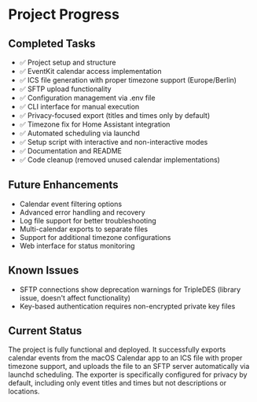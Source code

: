 # Project Progress

## Completed Tasks
- ✅ Project setup and structure
- ✅ EventKit calendar access implementation
- ✅ ICS file generation with proper timezone support (Europe/Berlin)
- ✅ SFTP upload functionality
- ✅ Configuration management via .env file
- ✅ CLI interface for manual execution
- ✅ Privacy-focused export (titles and times only by default)
- ✅ Timezone fix for Home Assistant integration
- ✅ Automated scheduling via launchd
- ✅ Setup script with interactive and non-interactive modes
- ✅ Documentation and README
- ✅ Code cleanup (removed unused calendar implementations)

## Future Enhancements
- Calendar event filtering options
- Advanced error handling and recovery
- Log file support for better troubleshooting
- Multi-calendar exports to separate files
- Support for additional timezone configurations
- Web interface for status monitoring

## Known Issues
- SFTP connections show deprecation warnings for TripleDES (library issue, doesn't affect functionality)
- Key-based authentication requires non-encrypted private key files

## Current Status
The project is fully functional and deployed. It successfully exports calendar events from the macOS Calendar app to an ICS file with proper timezone support, and uploads the file to an SFTP server automatically via launchd scheduling. The exporter is specifically configured for privacy by default, including only event titles and times but not descriptions or locations.
